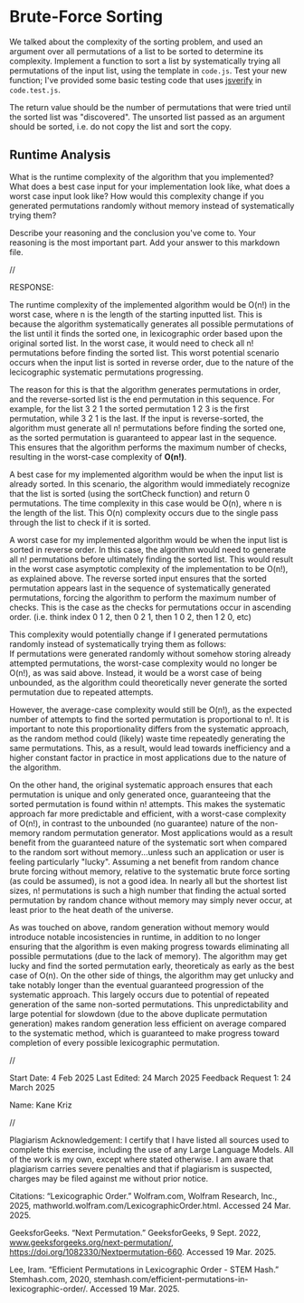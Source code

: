 # Brute-Force Sorting

We talked about the complexity of the sorting problem, and used an argument over
all permutations of a list to be sorted to determine its complexity. Implement
a function to sort a list by systematically trying all permutations of the input
list, using the template in `code.js`. Test your new function; I've provided
some basic testing code that uses [jsverify](https://jsverify.github.io/) in
`code.test.js`.

The return value should be the number of permutations that were tried until the
sorted list was "discovered". The unsorted list passed as an argument should be
sorted, i.e. do not copy the list and sort the copy.

## Runtime Analysis

What is the runtime complexity of the algorithm that you implemented? What does
a best case input for your implementation look like, what does a worst case
input look like? How would this complexity change if you generated permutations
randomly without memory instead of systematically trying them?

Describe your reasoning and the conclusion you've come to. Your reasoning is the
most important part. Add your answer to this markdown file.



//



RESPONSE: 

The runtime complexity of the implemented algorithm would be O(n!) in the worst case, where n is the length of the starting inputted list. 
This is because the algorithm systematically generates all possible permutations of the list until it finds the sorted one, in lexicographic order based upon the original sorted list.
In the worst case, it would need to check all n! permutations before finding the sorted list. 
This worst potential scenario occurs when the input list is sorted in reverse order, due to the nature of the lecicographic systematic permutations progressing.

The reason for this is that the algorithm generates permutations in order, and the reverse-sorted list is the end permutation in this sequence. 
For example, for the list 3 2 1 the sorted permutation 1 2 3 is the first permutation, while 3 2 1 is the last. 
If the input is reverse-sorted, the algorithm must generate all n! permutations before finding the sorted one, as the sorted permutation is guaranteed to appear last in the sequence.
This ensures that the algorithm performs the maximum number of checks, resulting in the worst-case complexity of **O(n!)**.

A best case for my implemented algorithm would be when the input list is already sorted. 
In this scenario, the algorithm would immediately recognize that the list is sorted (using the sortCheck function) and return 0 permutations.
The time complexity in this case would be O(n), where n is the length of the list.
This O(n) complexity occurs due to the single pass through the list to check if it is sorted.

A worst case for my implemented algorithm would be when the input list is sorted in reverse order.
In this case, the algorithm would need to generate all n! permutations before ultimately finding the sorted list. 
This would result in the worst case asymptotic complexity of the implementation to be O(n!), as explained above. 
The reverse sorted input ensures that the sorted permutation appears last in the sequence of systematically generated permutations, forcing the algorithm to perform the maximum number of checks.
This is the case as the checks for permutations occur in ascending order. (i.e. think index 0 1 2, then 0 2 1, then 1 0 2, then 1 2 0, etc)

This complexity would potentially change if I generated permutations randomly instead of systematically trying them as follows:  
If permutations were generated randomly without somehow storing already attempted permutations, the worst-case complexity would no longer be O(n!), as was said above.
Instead, it would be a worst case of being unbounded, as the algorithm could theoretically never generate the sorted permutation due to repeated attempts. 

However, the average-case complexity would still be O(n!), as the expected number of attempts to find the sorted permutation is proportional to n!. 
It is important to note this proportionality differs from the systematic approach, as the random method could (likely) waste time repeatedly generating the same permutations.
This, as a result, would lead towards inefficiency and a higher constant factor in practice in most applications due to the nature of the algorithm.

On the other hand, the original systematic approach ensures that each permutation is unique and only generated once, guaranteeing that the sorted permutation is found within n! attempts. 
This makes the systematic approach far more predictable and efficient, with a worst-case complexity of O(n!), in contrast to the unbounded (no guarantee) nature of the non-memory random permutation generator.
Most applications would as a result benefit from the guaranteed nature of the systematic sort when compared to the random sort without memory...unless such an application or user is feeling particularly "lucky".
Assuming a net benefit from random chance brute forcing without memory, relative to the systematic brute force sorting (as could be assumed), is not a good idea.
In nearly all but the shortest list sizes, n! permutations is such a high number that finding the actual sorted permutation by random chance without memory may simply never occur, at least prior to the heat death of the universe.

As was touched on above, random generation without memory would introduce notable incosistencies in runtime, in addition to no longer ensuring that the algorithm is even making progress towards eliminating all possible permutations (due to the lack of memory). 
The algorithm may get lucky and find the sorted permutation early, theoreticaly as early as the best case of O(n). 
On the other side of things, the algorithm may get unlucky and take notably longer than the eventual guaranteed progression of the systematic approach.
This largely occurs due to potential of repeated generation of the same non-sorted permutations. 
This unpredictability and large potential for slowdown (due to the above duplicate permutation generation) makes random generation less efficient on average compared to the systematic method, which is guaranteed to make progress toward completion of every possible lexicographic permutation.


//


Start Date: 4 Feb 2025
Last Edited: 24 March 2025
Feedback Request 1: 24 March 2025

Name: Kane Kriz

//

Plagiarism Acknowledgement: I certify that I have listed all sources used to complete this exercise, including the use of any Large Language Models. All of the work is my own, except where stated otherwise. I am aware that plagiarism carries severe penalties and that if plagiarism is suspected, charges may be filed against me without prior notice.


Citations:
“Lexicographic Order.” Wolfram.com, Wolfram Research, Inc., 2025, mathworld.wolfram.com/LexicographicOrder.html. Accessed 24 Mar. 2025.

GeeksforGeeks. “Next Permutation.” GeeksforGeeks, 9 Sept. 2022, www.geeksforgeeks.org/next-permutation/, https://doi.org/1082330/Nextpermutation-660. Accessed 19 Mar. 2025.

Lee, Iram. “Efficient Permutations in Lexicographic Order - STEM Hash.” Stemhash.com, 2020, stemhash.com/efficient-permutations-in-lexicographic-order/. Accessed 19 Mar. 2025.
